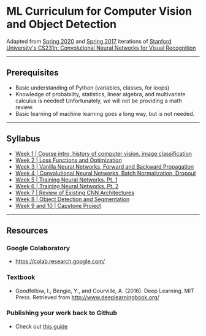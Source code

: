 # ML Curriculum for Computer Vision and Object Detection
Adapted from [Spring 2020](http://cs231n.stanford.edu/2020/syllabus.html) and [Spring 2017](http://cs231n.stanford.edu/2017/syllabus.html) iterations of [Stanford University's CS231n: Convolutional Neural Networks for Visual Recognition](http://cs231n.stanford.edu/index.html)

---
## Prerequisites
* Basic understanding of Python (variables, classes, for loops)
* Knowledge of probability, statistics, linear algebra, and multivariate calculus is needed! Unfortunately, we will not be providing a math review.
* Basic learning of machine learning goes a long way, but is not needed.

---
## Syllabus
* [Week 1 | Course intro, history of computer vision, image classification](week1.md)
* [Week 2 | Loss Functions and Optimization](week2.md)
* [Week 3 | Vanilla Neural Networks, Forward and Backward Propagation](week3.md)
* [Week 4 | Convolutional Neural Networks, Batch Normalization, Dropout](week4.md)
* [Week 5 | Training Neural Networks, Pt. 1](week5.md)
* [Week 6 | Training Neural Networks, Pt. 2](week6.md)
* [Week 7 | Review of Existing CNN Architectures](week7.md)
* [Week 8 | Object Detection and Segmentation](week8.md)
* [Week 9 and 10 | Capstone Project](capstone.md)

---
## Resources
### Google Colaboratory
* https://colab.research.google.com/
### Textbook
* Goodfellow, I., Bengio, Y., and Courville, A. (2016). Deep Learning. MIT Press. Retrieved from http://www.deeplearningbook.org/
### Publishing your work back to Github
* Check out [this guide](readings/publishing_to_github.pdf)